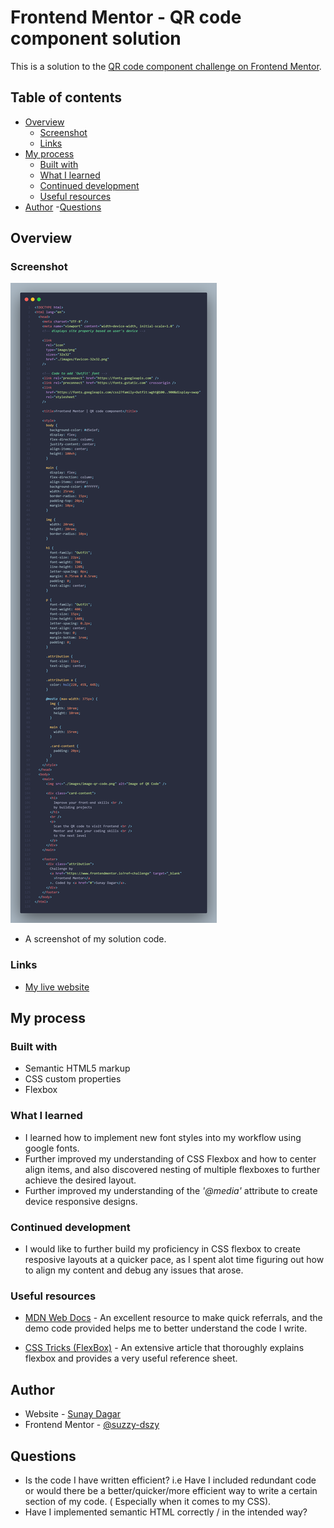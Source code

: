 # Frontend Mentor - QR code component solution

This is a solution to the [QR code component challenge on Frontend Mentor](https://www.frontendmentor.io/challenges/qr-code-component-iux_sIO_H).

## Table of contents

- [Overview](#overview)
  - [Screenshot](#screenshot)
  - [Links](#links)
- [My process](#my-process)
  - [Built with](#built-with)
  - [What I learned](#what-i-learned)
  - [Continued development](#continued-development)
  - [Useful resources](#useful-resources)
- [Author](#author) -[Questions](#Questions)

## Overview

### Screenshot

![](images\MyCode.png)


























- A screenshot of my solution code.

### Links

- [My live website](https://suzzy-dszy.github.io/QR-Code-website/)

## My process

### Built with

- Semantic HTML5 markup
- CSS custom properties
- Flexbox

### What I learned

- I learned how to implement new font styles into my workflow using google fonts.
- Further improved my understanding of CSS Flexbox and how to center align items, and also discovered nesting of multiple flexboxes to further achieve the desired layout.
- Further improved my understanding of the _'@media'_ attribute to create device responsive designs.

### Continued development

- I would like to further build my proficiency in CSS flexbox to create resposive layouts at a quicker pace, as I spent alot time figuring out how to align my content and debug any issues that arose.

### Useful resources

- [MDN Web Docs](https://developer.mozilla.org/en-US/) - An excellent resource to make quick referrals, and the demo code provided helps me to better understand the code I write.

- [CSS Tricks (FlexBox)](https://css-tricks.com/snippets/css/a-guide-to-flexbox/) - An extensive article that thoroughly explains flexbox and provides a very useful reference sheet.

## Author

- Website - [Sunay Dagar](https://suzzy-dszy.github.io/QR-Code-website/)
- Frontend Mentor - [@suzzy-dszy](https://www.frontendmentor.io/profile/suzzy-dszy)

## Questions

- Is the code I have written efficient? i.e Have I included redundant code or would there be a better/quicker/more efficient way to write a certain section of my code. ( Especially when it comes to my CSS).
- Have I implemented semantic HTML correctly / in the intended way?
